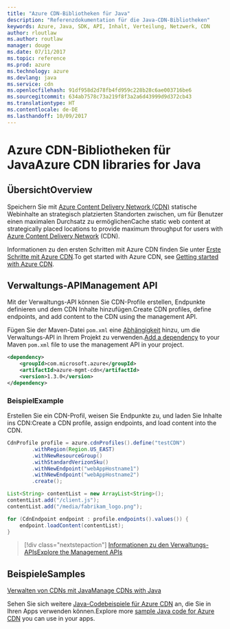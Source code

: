```yaml
---
title: "Azure CDN-Bibliotheken für Java"
description: "Referenzdokumentation für die Java-CDN-Bibliotheken"
keywords: Azure, Java, SDK, API, Inhalt, Verteilung, Netzwerk, CDN
author: rloutlaw
ms.author: routlaw
manager: douge
ms.date: 07/11/2017
ms.topic: reference
ms.prod: azure
ms.technology: azure
ms.devlang: java
ms.service: cdn
ms.openlocfilehash: 91df958d2d78fb4fd959c228b28c6ae003716be6
ms.sourcegitcommit: 634ab7578c73a219f8f3a2a6d43999d9d372cb43
ms.translationtype: HT
ms.contentlocale: de-DE
ms.lasthandoff: 10/09/2017
---
```

# <a name="azure-cdn-libraries-for-java"></a><span data-ttu-id="64bed-104">Azure CDN-Bibliotheken für Java</span><span class="sxs-lookup"><span data-stu-id="64bed-104">Azure CDN libraries for Java</span></span>

## <a name="overview"></a><span data-ttu-id="64bed-105">Übersicht</span><span class="sxs-lookup"><span data-stu-id="64bed-105">Overview</span></span>

<span data-ttu-id="64bed-106">Speichern Sie mit [Azure Content Delivery Network (CDN)](/azure/cdn/cdn-overview) statische Webinhalte an strategisch platzierten Standorten zwischen, um für Benutzer einen maximalen Durchsatz zu ermöglichen</span><span class="sxs-lookup"><span data-stu-id="64bed-106">Cache static web content at strategically placed locations to provide maximum throughput for users with [Azure Content Delivery Network](/azure/cdn/cdn-overview) (CDN).</span></span>

<span data-ttu-id="64bed-107">Informationen zu den ersten Schritten mit Azure CDN finden Sie unter [Erste Schritte mit Azure CDN](/azure/cdn/cdn-create-new-endpoint).</span><span class="sxs-lookup"><span data-stu-id="64bed-107">To get started with Azure CDN, see [Getting started with Azure CDN](/azure/cdn/cdn-create-new-endpoint).</span></span>

## <a name="management-api"></a><span data-ttu-id="64bed-108">Verwaltungs-API</span><span class="sxs-lookup"><span data-stu-id="64bed-108">Management API</span></span>

<span data-ttu-id="64bed-109">Mit der Verwaltungs-API können Sie CDN-Profile erstellen, Endpunkte definieren und dem CDN Inhalte hinzufügen.</span><span class="sxs-lookup"><span data-stu-id="64bed-109">Create CDN profiles, define endpoints, and add content to the CDN using the management API.</span></span>

<span data-ttu-id="64bed-110">Fügen Sie der Maven-Datei `pom.xml` eine [Abhängigkeit](https://maven.apache.org/guides/getting-started/index.html#How_do_I_use_external_dependencies) hinzu, um die Verwaltungs-API in Ihrem Projekt zu verwenden.</span><span class="sxs-lookup"><span data-stu-id="64bed-110">[Add a dependency](https://maven.apache.org/guides/getting-started/index.html#How_do_I_use_external_dependencies) to your Maven `pom.xml` file to use the management API in your project.</span></span>

```XML
<dependency>
    <groupId>com.microsoft.azure</groupId>
    <artifactId>azure-mgmt-cdn</artifactId>
    <version>1.3.0</version>
</dependency>
```   

### <a name="example"></a><span data-ttu-id="64bed-111">Beispiel</span><span class="sxs-lookup"><span data-stu-id="64bed-111">Example</span></span>

<span data-ttu-id="64bed-112">Erstellen Sie ein CDN-Profil, weisen Sie Endpunkte zu, und laden Sie Inhalte ins CDN:</span><span class="sxs-lookup"><span data-stu-id="64bed-112">Create a CDN profile, assign endpoints, and load content into the CDN.</span></span>

```java
CdnProfile profile = azure.cdnProfiles().define("testCDN")
        .withRegion(Region.US_EAST)
        .withNewResourceGroup()
        .withStandardVerizonSku()
        .withNewEndpoint("webAppHostname1")
        .withNewEndpoint("webAppHostname2")
        .create();

List<String> contentList = new ArrayList<String>();
contentList.add("/client.js");
contentList.add("/media/fabrikam_logo.png");

for (CdnEndpoint endpoint : profile.endpoints().values()) {
    endpoint.loadContent(contentList);
}
```

> [!div class="nextstepaction"]
> [<span data-ttu-id="64bed-113">Informationen zu den Verwaltungs-APIs</span><span class="sxs-lookup"><span data-stu-id="64bed-113">Explore the Management APIs</span></span>](/java/api/overview/azure/cdn/managementapi)

## <a name="samples"></a><span data-ttu-id="64bed-114">Beispiele</span><span class="sxs-lookup"><span data-stu-id="64bed-114">Samples</span></span>

[<span data-ttu-id="64bed-115">Verwalten von CDNs mit Java</span><span class="sxs-lookup"><span data-stu-id="64bed-115">Manage CDNs with Java</span></span>](https://github.com/Azure-Samples/cdn-java-manage-cdn)

<span data-ttu-id="64bed-116">Sehen Sie sich weitere [Java-Codebeispiele für Azure CDN](https://azure.microsoft.com/resources/samples/?platform=java&term=cdn) an, die Sie in Ihren Apps verwenden können.</span><span class="sxs-lookup"><span data-stu-id="64bed-116">Explore more [sample Java code for Azure CDN](https://azure.microsoft.com/resources/samples/?platform=java&term=cdn) you can use in your apps.</span></span>